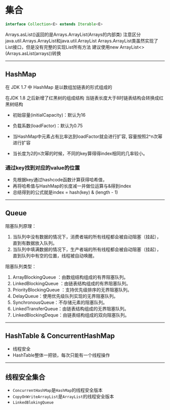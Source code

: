 # 集合

```java
interface Collection<E> extends Iterable<E>
```


Arrays.asList()返回的是Arrays.ArrayList(Arrays的内部类)
注意区分java.util.Arrays.ArrayList和java.util.ArrayList
Arrays.ArrayList类虽然实现了List接口，但是没有完整的实现List所有方法
建议使用new ArrayList<>(Arrays.asList(arrays))转换

---
## HashMap
在 JDK 1.7 中 HashMap 是以数组加链表的形式组成的

在JDK 1.8 之后新增了红黑树的组成结构
当链表长度大于8时链表结构会转换成红黑树结构



- 初始容量(initialCapacity)：默认为16

- 负载系数(loadFactor)：默认为0.75

- 当HashMap中元素占有比率达到loadFactor就会进行扩容, 容量按照2^n次幂进行扩容
- 当长度为2的n次幂的时候，不同的key算得得index相同的几率较小。

### 通过key找到对应的value的位置
- 先根据key通过hashcode函数计算获得哈希值，
- 再将哈希值与HashMap的长度减一并做位运算与&得到index
- 总结得到的公式就是index = hash(key) & (length - 1)





---
## Queue

阻塞队列原理：
1. 当队列中没有数据的情况下，消费者端的所有线程都会被自动阻塞（挂起），直到有数据放入队列。
2. 当队列中填满数据的情况下，生产者端的所有线程都会被自动阻塞（挂起），直到队列中有空的位置，线程被自动唤醒。

阻塞队列类型：
1. ArrayBlockingQueue ：由数组结构组成的有界阻塞队列。
2. LinkedBlockingQueue ：由链表结构组成的有界阻塞队列。
3. PriorityBlockingQueue ：支持优先级排序的无界阻塞队列。
4. DelayQueue：使用优先级队列实现的无界阻塞队列。
5. SynchronousQueue：不存储元素的阻塞队列。
6. LinkedTransferQueue：由链表结构组成的无界阻塞队列。
7. LinkedBlockingDeque：由链表结构组成的双向阻塞队列。


---

## HashTable & ConcurrentHashMap

- 线程安全
- HashTable整体一把锁，每次只能有一个线程操作


---
## 线程安全集合
- `ConcurrentHashMap`是`HashMap`的线程安全版本
- `CopyOnWriteArrayList`是`ArrayList`的线程安全版本
- `LinkedBlokingQueue`